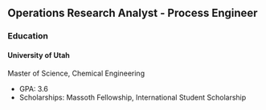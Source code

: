## Operations Research Analyst - Process Engineer

### Education
#### University of Utah
Master of Science, Chemical Engineering
- GPA: 3.6
- Scholarships: Massoth Fellowship, International Student Scholarship

